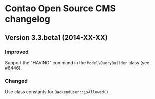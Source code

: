 Contao Open Source CMS changelog
================================

Version 3.3.beta1 (2014-XX-XX)
------------------------------

### Improved
Support the "HAVING" command in the `Model\QueryBuilder` class (see #6446).

### Changed
Use class constants for `BackendUser::isAllowed()`.
